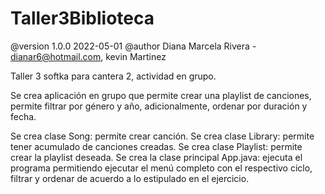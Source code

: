 # Taller3Biblioteca
@version 1.0.0 2022-05-01
@author Diana Marcela Rivera - dianar6@hotmail.com, kevin Martinez

Taller 3 softka para cantera 2, actividad en grupo.

Se crea aplicación en grupo que permite crear una playlist de canciones, permite filtrar por género y año, adicionalmente, ordenar por duración y fecha.

Se crea clase Song: permite crear canción.
Se crea clase Library: permite tener acumulado de canciones creadas.
Se crea clase Playlist: permite crear la playlist deseada.
Se crea la clase principal App.java: ejecuta el programa permitiendo ejecutar el menú completo con el respectivo ciclo, filtrar y ordenar de acuerdo a lo estipulado
en el ejercicio.
